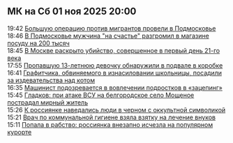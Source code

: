 <h2>МК на Сб 01 ноя 2025 20:00</h2><!--2025-11-01 19:42:19-->
<div class="rssn">
  <div><span class="smaller gray hspace">19:42</span> <a class="nodecor" href="https://www.mk.ru/incident/2025/11/01/bolshuyu-operaciyu-protiv-migrantov-proveli-v-podmoskove.html">Большую операцию против мигрантов провели в Подмосковье</a></div>
</div>
<div class="rssn">
  <div><span class="smaller gray hspace">18:46</span> <a class="nodecor" href="https://www.mk.ru/incident/2025/11/01/v-podmoskove-muzhchina-na-schaste-razgromil-v-magazine-posudu-na-200-tysyach.html">В Подмосковье мужчина &#34;на счастье&#34; разгромил в магазине посуду на 200 тысяч</a></div>
</div>
<div class="rssn">
  <div><span class="smaller gray hspace">18:45</span> <a class="nodecor" href="https://www.mk.ru/incident/2025/11/01/v-moskve-raskryto-ubiystvo-sovershennoe-v-pervyy-den-21go-veka.html">В Москве раскрыто убийство, совершенное в первый день 21-го века</a></div>
</div>
<div class="rssn">
  <div><span class="smaller gray hspace">17:55</span> <a class="nodecor" href="https://www.mk.ru/incident/2025/11/01/propavshuyu-13letnyuyu-devochku-obnaruzhili-v-podvale-v-korobke.html">Пропавшую 13-летнюю девочку обнаружили в подвале в коробке</a></div>
</div>
<div class="rssn">
  <div><span class="smaller gray hspace">16:41</span> <a class="nodecor" href="https://www.mk.ru/incident/2025/11/01/grafitchika-obvinyaemogo-v-iznasilovanii-shkolnicy-posadili-za-izdevatelstva-nad-kotom.html">Графитчика, обвиняемого в изнасиловании школьницы, посадили за издевательства над котом</a></div>
</div>
<div class="rssn">
  <div><span class="smaller gray hspace">16:35</span> <a class="nodecor" href="https://www.mk.ru/incident/2025/11/01/mashinist-podozrevaetsya-v-vovlechenii-podrostkov-v-zaceping.html">Машинист подозревается в вовлечении подростков в «зацепинг»</a></div>
</div>
<div class="rssn">
  <div><span class="smaller gray hspace">15:45</span> <a class="nodecor" href="https://www.mk.ru/incident/2025/11/01/gladkov-pri-atake-vsu-na-belgorodskoe-selo-moshhenoe-postradal-mirnyy-zhitel.html">Гладков: при атаке ВСУ на белгородское село Мощеное пострадал мирный житель</a></div>
</div>
<div class="rssn">
  <div><span class="smaller gray hspace">15:26</span> <a class="nodecor" href="https://www.mk.ru/incident/2025/11/01/k-rossiyanke-navedalis-lyudi-v-chernom-s-okkultnoy-simvolikoy.html">К россиянке наведались люди в черном с оккультной символикой</a></div>
</div>
<div class="rssn">
  <div><span class="smaller gray hspace">15:21</span> <a class="nodecor" href="https://www.mk.ru/incident/2025/11/01/vrach-po-kommunalnoy-gigiene-vzyala-vzyatku-na-lechenie-vnukov.html">Врач по коммунальной гигиене взяла взятку на лечение внуков</a></div>
</div>
<div class="rssn">
  <div><span class="smaller gray hspace">15:11</span> <a class="nodecor" href="https://www.mk.ru/incident/2025/11/01/popala-v-rabstvo-rossiyanka-vnezapno-ischezla-na-populyarnom-kurorte.html">Попала в рабство: россиянка внезапно исчезла на популярном курорте</a></div>
</div><div class="rssurl gray smaller" style="display:none">https://www.mk.ru/rss/incident/index.xml</div>